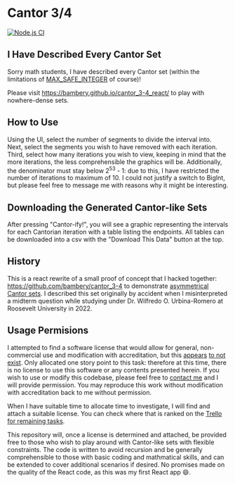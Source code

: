 # Cantor 3/4

[![Node.js CI](https://github.com/bambery/cantor_3-4_react/actions/workflows/node.js.yml/badge.svg?branch=main)](https://github.com/bambery/cantor_3-4_react/actions/workflows/node.js.yml)

## I Have Described Every Cantor Set
Sorry math students, I have described every Cantor set (within the limitations of [MAX_SAFE_INTEGER](https://developer.mozilla.org/en-US/docs/Web/JavaScript/Reference/Global_Objects/Number/MAX_SAFE_INTEGER) of course)!

Please visit https://bambery.github.io/cantor_3-4_react/ to play with nowhere-dense sets.


## How to Use
Using the UI, select the number of segments to divide the interval into. Next, select the segments you wish to have removed with each iteration. Third, select how many iterations you wish to view, keeping in mind that the more iterations, the less comprehensible the graphics will be. Additionally, the denominator must stay below 2<sup>53</sup> - 1: due to this, I have restricted the number of iterations to maximum of 10. I could not justify a switch to BigInt, but please feel free to message me with reasons why it might be interesting.

## Downloading the Generated Cantor-like Sets
After pressing "Cantor-ify!", you will see a graphic representing the intervals for each Cantorian iteration with a table listing the endpoints. All tables can be downloaded into a csv with the "Download This Data" button at the top.

## History
This is a react rewrite of a small proof of concept that I hacked together:
https://github.com/bambery/cantor_3-4 to demonstrate [asymmetrical Cantor sets](https://bambery.github.io/cantor_3-4/). I described this set originally by accident when I misinterpreted a midterm question while studying under Dr. Wilfredo O. Urbina-Romero at Roosevelt University in 2022.

## Usage Permisions
I attempted to find a software license that would allow for general, non-commercial use and modification with accreditation, but this [appears](https://choosealicense.com/licenses/) [to not](https://creativecommons.org/faq/#can-i-apply-a-creative-commons-license-to-software) [exist](https://opensource.stackexchange.com/questions/6719/non-commercial-licensing-recommendation). Only allocated one story point to this task: therefore at this time, there is no license to use this software or any contents presented herein. If you wish to use or modify this codebase, please feel free to [contact me](mailto:cantor@bettercriticals.mozmail.com) and I will provide permission. You may reproduce this work without modification with accreditation back to me without permission.

When I have suitable time to allocate time to investigate, I will find and attach a suitable license. You can check where that is ranked on the [Trello for remaining tasks](https://trello.com/b/VnjJEpic/cantor-3-4).

This repository will, once a license is determined and attached, be provided free to those who wish to play around with Cantor-like sets with flexible constraints. The code is written to avoid recursion and be generally comprehensible to those with basic coding and mathmatical skills, and can be extended to cover additional scenarios if desired. No promises made on the quality of the React code, as this was my first React app :smile:.
